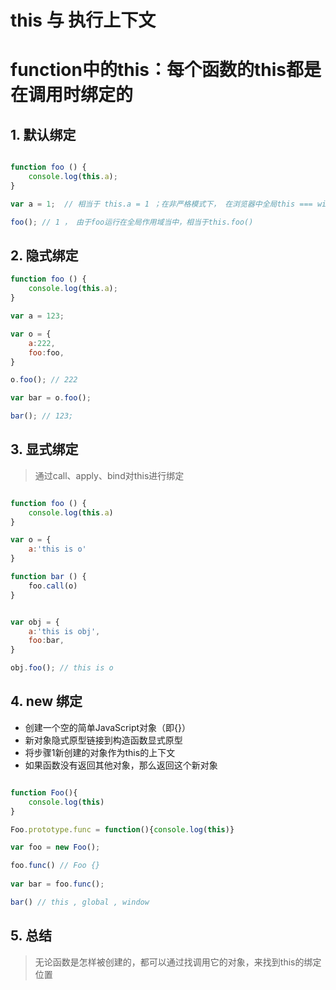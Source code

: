 # this 与 执行上下文

# function中的this：每个函数的this都是在调用时绑定的

## 1. 默认绑定
 
``` javascript

function foo () {
    console.log(this.a);
}

var a = 1;  // 相当于 this.a = 1 ；在非严格模式下， 在浏览器中全局this === window ， node 中 this=== global

foo(); // 1 ， 由于foo运行在全局作用域当中，相当于this.foo()

```

## 2. 隐式绑定

``` javascript
function foo () {
    console.log(this.a);
}

var a = 123;

var o = {
    a:222,
    foo:foo,
}

o.foo(); // 222

var bar = o.foo();

bar(); // 123; 

```

## 3. 显式绑定

> 通过call、apply、bind对this进行绑定

``` javascript

function foo () {
    console.log(this.a)
}

var o = {
    a:'this is o'
}

function bar () {
    foo.call(o)
}


var obj = {
    a:'this is obj',
    foo:bar,
}

obj.foo(); // this is o

```

## 4. new 绑定

- 创建一个空的简单JavaScript对象（即{}）
- 新对象隐式原型链接到构造函数显式原型
- 将步骤1新创建的对象作为this的上下文 
- 如果函数没有返回其他对象，那么返回这个新对象  

``` javascript

function Foo(){
    console.log(this)
}

Foo.prototype.func = function(){console.log(this)}

var foo = new Foo();

foo.func() // Foo {}
 
var bar = foo.func();

bar() // this , global , window

```


## 5. 总结

> 无论函数是怎样被创建的，都可以通过找调用它的对象，来找到this的绑定位置